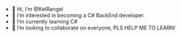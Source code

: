 - 👋 Hi, I’m @KelRangel
- 👀 I’m interested in becoming a C# BackEnd developer.
- 🌱 I’m currently learning C#
- 💞️ I’m looking to collaborate on everyone, PLS HELP ME TO LEARN!

<!---
KelRangel/KelRangel is a ✨ special ✨ repository because its `README.md` (this file) appears on your GitHub profile.
You can click the Preview link to take a look at your changes.
--->
